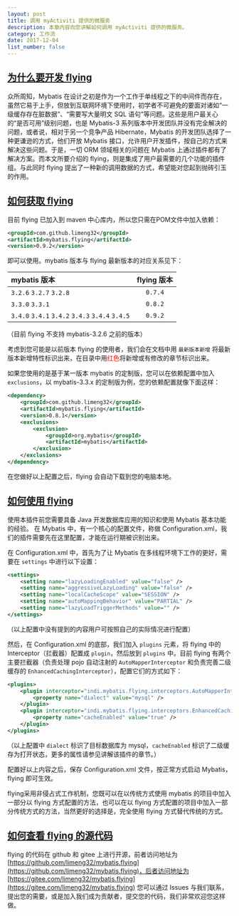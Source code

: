 ```yaml
---
layout: post
title: 调用 myActiviti 提供的微服务
description: 本章内容向您讲解如何调用 myActiviti 提供的微服务。
category: 工作流
date: 2017-12-04
list_number: false
---
```


## [为什么要开发 flying](#为什么要开发-flying)
众所周知，Mybatis 在设计之初是作为一个工作于单线程之下的中间件而存在，虽然它易于上手，但放到互联网环境下使用时，初学者不可避免的要面对诸如“一级缓存存在脏数据”、“需要写大量明文 SQL 语句”等问题。这些是用户最关心的“是否可用”级别问题，也是 Mybatis-3 系列版本中开发团队并没有完全解决的问题，或者说，相对于另一个竞争产品 Hibernate，Mybatis 的开发团队选择了一种更谦逊的方式，他们开放 Mybatis 接口，允许用户开发插件，按自己的方式来解决这些问题。于是，一切 ORM 领域相关的问题在 Mybatis 上通过插件都有了解决方案。而本文所要介绍的 flying，则是集成了用户最需要的几个功能的插件组。与此同时 flying 提出了一种新的调用数据的方式，希望能对您起到抛砖引玉的作用。

## [如何获取 flying](#如何获取-flying)

目前 flying 已加入到 maven 中心库内，所以您只需在POM文件中加入依赖：
```xml
<groupId>com.github.limeng32</groupId>
<artifactId>mybatis.flying</artifactId>
<version>0.9.2</version>
```
即可以使用。mybatis 版本与 flying 最新版本的对应关系见下：

| mybatis 版本     | flying 版本   |
|:--------|:-------:|
| `3.2.6` `3.2.7` `3.2.8` | `0.7.4` |
| `3.3.0` `3.3.1` | `0.8.2` |
| `3.4.0` `3.4.1` `3.4.2` `3.4.3` `3.4.4` `3.4.5` | `0.9.2` |
（目前 flying 不支持 mybatis-3.2.6 之前的版本）

考虑到您可能是以前版本 flying 的使用者，我们会在文档中用 `最新版本新增` 将最新版本新增特性标识出来，在目录中用<font color="red">红色</font>将新增或有修改的章节标识出来。

如果您使用的是基于某一版本 mybatis 的定制版，您可以在依赖配置中加入 `exclusions`，以 mybatis-3.3.x 的定制版为例，您的依赖配置就像下面这样：
```xml
<dependency>
    <groupId>com.github.limeng32</groupId>
    <artifactId>mybatis.flying</artifactId>
    <version>0.8.1</version>
    <exclusions>
        <exclusion>
            <groupId>org.mybatis</groupId>
            <artifactId>mybatis</artifactId>
        </exclusion>
    </exclusions>
</dependency>
```
在您做好以上配置之后，flying 会自动下载到您的电脑本地。

## [如何使用 flying](#如何使用-flying)

使用本插件前您需要具备 Java 开发数据库应用的知识和使用 Mybatis 基本功能的经验。
在 Mybatis 中，有一个核心的配置文件，称做 Configuration.xml，我们的插件需要先在这里配置，才能在运行期被识别出来。

在 Configuration.xml 中，首先为了让 Mybatis 在多线程环境下工作的更好，需要在 `settings` 中进行以下设置：
```xml
<settings>
    <setting name="lazyLoadingEnabled" value="false" />
    <setting name="aggressiveLazyLoading" value="false" />
    <setting name="localCacheScope" value="SESSION" />
    <setting name="autoMappingBehavior" value="PARTIAL" />
    <setting name="lazyLoadTriggerMethods" value="" />
</settings>
```
（以上配置中没有提到的内容用户可按照自己的实际情况进行配置）
 
然后，在 Configuration.xml 的底部，我们加入 `plugins` 元素，将 flying 中的 Interceptor（拦截器）配置成 `plugin`，然后放到 `plugins` 中。目前 flying 有两个主要拦截器（负责处理 pojo 自动注射的 `AutoMapperInterceptor` 和负责完善二级缓存的 `EnhancedCachingInterceptor`），配置它们的方式如下：
```xml
<plugins>
    <plugin interceptor="indi.mybatis.flying.interceptors.AutoMapperInterceptor">
        <property name="dialect" value="mysql" />
    </plugin>
    <plugin interceptor="indi.mybatis.flying.interceptors.EnhancedCachingInterceptor">
        <property name="cacheEnabled" value="true" />
    </plugin>
</plugins>
```
（以上配置中 `dialect` 标识了目标数据库为 mysql，`cacheEnabled` 标识了二级缓存为打开状态，更多的属性请参见讲解该插件的章节。）

配置好以上内容之后，保存 Configuration.xml 文件，按正常方式启动 Mybatis，flying 即可生效。

flying采用非侵占式工作机制，您既可以在以传统方式使用 mybatis 的项目中加入一部分以 flying 方式配置的方法，也可以在以 flying 方式配置的项目中加入一部分传统方式的方法，当然更好的选择是，完全使用 flying 方式替代传统的方式。
 
## [如何查看 flying 的源代码](#如何查看-flying-的源代码)
 
flying 的代码在 github 和 gitee 上进行开源，前者访问地址为 [https://github.com/limeng32/mybatis.flying](https://github.com/limeng32/mybatis.flying)，后者访问地址为[https://gitee.com/limeng32/mybatis.flying](https://gitee.com/limeng32/mybatis.flying) 您可以通过 Issues 与我们联系，提出您的需要，或是加入我们成为贡献者，提交您的代码，我们非常欢迎您这样做。